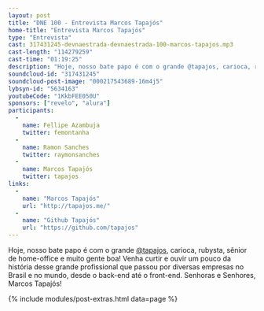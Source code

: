 ```yaml
---
layout: post
title: "DNE 100 - Entrevista Marcos Tapajós"
home-title: "Entrevista Marcos Tapajós"
type: "Entrevista"
cast: 317431245-devnaestrada-devnaestrada-100-marcos-tapajos.mp3
cast-length: "114279259"
cast-time: "01:19:25"
description: "Hoje, nosso bate papo é com o grande @tapajos, carioca, rubysta, sênior de home-office e muito gente boa! Venha curtir e ouvir um pouco da história desse grande profissional que passou por diversas empresas no Brasil e no mundo, desde o back-end até o front-end. Senhoras e Senhores, Marcos Tapajós!"
soundcloud-id: "317431245"
soundcloud-post-image: "000217543689-16m4j5"
lybsyn-id: "5634163"
youtubeCode: "1KkbFEE050U"
sponsors: ["revelo", "alura"]
participants:
  -
    name: Fellipe Azambuja
    twitter: femontanha
  -
    name: Ramon Sanches
    twitter: raymonsanches
  -
    name: Marcos Tapajós
    twitter: tapajos
links:
  -
    name: "Marcos Tapajós"
    url: "http://tapajos.me/"
  -
    name: "Github Tapajós"
    url: "https://github.com/tapajos"
---
```


Hoje, nosso bate papo é com o grande [@tapajos](http://twitter.com/tapajos), carioca, rubysta, sênior de home-office e muito gente boa! Venha curtir e ouvir um pouco da história desse grande profissional que passou por diversas empresas no Brasil e no mundo, desde o back-end até o front-end. Senhoras e Senhores, Marcos Tapajós!

{% include modules/post-extras.html data=page %}
